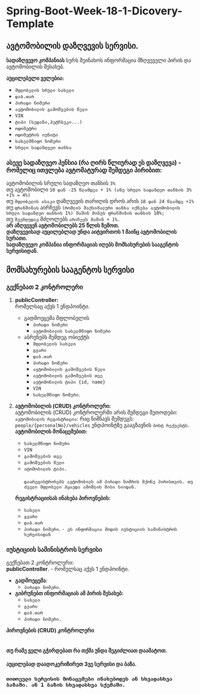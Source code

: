 # Spring-Boot-Week-18-1-Dicovery-Template

## **ავტომობილის დაზღვევის სერვისი.** <br/>

**სადაზღვევო კომპანიას** სურს შეინახოს ინფორმაცია მზღვეველი პირის და ავტომობილის შესახებ. <br/>

**აუცილებელი ველებია:** <br/>
 * `მფლობელის სრული სახელი`
 * `დაბ.თარ`
 * `პირადი ნომერი`
 * `ავტომობილის გამოშვების წელი`
 * `VIN`
 * `ტიპი (სედანი,ჰეტჩბეკი...)`
 * `ოდომეტრი`
 * `ოდომეტრის იუნიტი`
 * `სახელმწიფო ნომერი`
 * `სრული სადაზღვეო თანხა` 

### ასევე სადაზღვეო პენსია (რა ღირს წლიურად ეს დაზღვევა) - რომელიც ითვლება ავტომატურად შემდეგი პირიბით: <br/>
ავტომობილის სრული სადაზღეო თანხის `3%` <br/>
თუ ავტომობილი `10 დან -25 წლამდეა + 1% (ანუ სრული სადაზღეო თანხის 3% +1% = 4%)` <br/>
თუ `მფლობელის ასაკი` დაზღვევის თარიღის დროს არის `18 დან 24 წლამდე +1%` <br/>
თუ `ფრანშიზას` აირჩევს `(რომლის მაქსიმალური თანხა იქნება ავტომობილის სრული სადაზღეო თანხის 1%) მაშინ მინუს ფრანშიზის თანხის 10%;` <br/>
თუ `შეუზღუდავ` მძღოლებს `არიჩევს მაშინ + 1%.` <br/>
**არ აზღვევენ ავტომობილებს 25 წლის ზემოთ.** <br/>
**დაზღვევისად აუცილებლად უნდა აიტვირთოს 1 მაინც ავტომობილის სურათი.** <br/>
**სადაზღვევო კომპანია ინფორმაციას იღებს მომსახურების სააგენტოს სერვისიდან.** <br/>

## მომსახურების სააგენტოს სერვისი
### გექნებათ 2 კონტროლერი
1. **publicController:** <br/>
   რომელსაც აქვს 1 ენდპოინტი. 
   * გადმოეცემა მფლობელის 
     * `პირადი ნომერი` 
     * `ავტომობილის სახელმწიფო ნომერი`
   * აბრუნებს შემდეგ ობიექტს
     * `მფლობელის სახელი`
     * `გვარი`
     * `დაბ.თარ`
     * `პირადი ნომერი`
     * `ავტომობილის გამოშვების წელი` 
     * `ავტომობილის გამოშვების თვე`
     * `ავტომონილის ტიპი {id, name}`
     * `VIN`
     * `სახელმწიფო ნომერი`.
2. **ავტომობილის (CRUD) კონტროლერი:** <br/>
   ავტომობილის (CRUD) კონტროლერში არის შემდეგი მეთოდები: <br/> 
   `ავტომობილის რეგისტრაცია`: რაც ნიშნავს შემდეგს: `people/{personalNo}/vehicles` ენდპოინტზე გააგზავნის `პოსტ რექვესტს`.  <br/>
   **ავტომობილის მონაცემებით:**
     * `სახელმწიფო ნომერი`
     * `VIN`
     * `გამოშვების თვე`
     * `გამოშვების წელი`
     * `ატომობილის ტიპი.` <br/> <br/>
   `დაარეგისტრირებს ავტომობილს ამ პირადი ნომრის მქონე პირისთვის. თუ ძველი მფლობელი ჰყავდა ამოშლის მისი სიიდან.`
     
   **რეგისტრაციისას ინახება პიროვნების:**
     * `სახელი`
     * `გვარი`
     * `დაბ.თარ`
     * `პირადი ნომერი`. `- ეს ინფორმაცია მოდის იუსტიციის სამინისტროს სერვისიდან`
   
### **იუსტიციის სამინისტროს სერვისი**
გექნებათ 2 კონტროლერი: <br/>
**publicController**. - რომელსაც აქვს 1 ენდპოინტი. 
   * **გადმოეცემა**:
     * `პირადი ნომერი`. 
   * **გიბრუნებთ ინფორმაციას ამ პირის შესახებ:**
     * `სახელი`
     * `გვარი`
     * `დაბ.თარ`
     * `პირადი ნომერი.`

**პიროვნების (CRUD) კონტროლერი** <br/> <BR/>


   #### თუ რამე ველი გჭირდებათ რა თქმა უნდა შეგიძლიათ დაამატოთ. <BR/>
   #### აუცილებად დაადოკერიზირეთ 3ვე სერვისი და ბაზა. <BR/>
   ### `თითოეული სერვისის მონაცემები ინახებოდეს ან სხვადასხვა ბაზაში. ან 1 ბაზის სხვადასხვა სქემაში.` <BR/>
